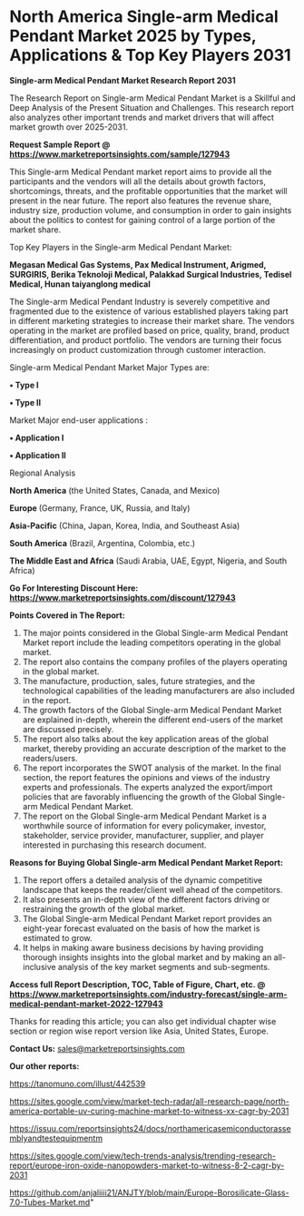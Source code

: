 # North America Single-arm Medical Pendant Market 2025 by Types, Applications & Top Key Players 2031

<strong>Single-arm Medical Pendant Market Research Report 2031</strong>

The Research Report on Single-arm Medical Pendant Market is a Skillful and Deep Analysis of the Present Situation and Challenges. This research report also analyzes other important trends and market drivers that will affect market growth over 2025-2031.

<strong>Request Sample Report @ <a href=https://www.marketreportsinsights.com/sample/127943>https://www.marketreportsinsights.com/sample/127943</a></strong>

This Single-arm Medical Pendant market report aims to provide all the participants and the vendors will all the details about growth factors, shortcomings, threats, and the profitable opportunities that the market will present in the near future. The report also features the revenue share, industry size, production volume, and consumption in order to gain insights about the politics to contest for gaining control of a large portion of the market share.

Top Key Players in the Single-arm Medical Pendant Market:

<strong>Megasan Medical Gas Systems, Pax Medical Instrument, Arigmed, SURGIRIS, Berika Teknoloji Medical, Palakkad Surgical Industries, Tedisel Medical, Hunan taiyanglong medical</strong>

The Single-arm Medical Pendant Industry is severely competitive and fragmented due to the existence of various established players taking part in different marketing strategies to increase their market share. The vendors operating in the market are profiled based on price, quality, brand, product differentiation, and product portfolio. The vendors are turning their focus increasingly on product customization through customer interaction.

Single-arm Medical Pendant Market Major Types are:

<strong>• Type I

• Type II</strong>

Market Major end-user applications :

<strong>• Application I

• Application II</strong>

Regional Analysis

</u><strong><b>North America</b></strong> (the United States, Canada, and Mexico)

<strong><b>Europe </b></strong>(Germany, France, UK, Russia, and Italy)

<strong><b>Asia-Pacific</b></strong> (China, Japan, Korea, India, and Southeast Asia)

<strong><b>South America</b></strong> (Brazil, Argentina, Colombia, etc.)

<strong><b>The Middle East and Africa</b></strong> (Saudi Arabia, UAE, Egypt, Nigeria, and South Africa)

<strong>Go For Interesting Discount Here: <a href=https://www.marketreportsinsights.com/discount/127943>https://www.marketreportsinsights.com/discount/127943</a></strong>

<strong>Points Covered in The Report:</strong>
<ol>
  <li>The major points considered in the Global Single-arm Medical Pendant Market report include the leading competitors operating in the global market.</li>
  <li>The report also contains the company profiles of the players operating in the global market.</li>
  <li>The manufacture, production, sales, future strategies, and the technological capabilities of the leading manufacturers are also included in the report.</li>
  <li>The growth factors of the Global Single-arm Medical Pendant Market are explained in-depth, wherein the different end-users of the market are discussed precisely.</li>
  <li>The report also talks about the key application areas of the global market, thereby providing an accurate description of the market to the readers/users.</li>
  <li>The report incorporates the SWOT analysis of the market. In the final section, the report features the opinions and views of the industry experts and professionals. The experts analyzed the export/import policies that are favorably influencing the growth of the Global Single-arm Medical Pendant Market.</li>
  <li>The report on the Global Single-arm Medical Pendant Market is a worthwhile source of information for every policymaker, investor, stakeholder, service provider, manufacturer, supplier, and player interested in purchasing this research document.</li>
</ol>
<strong>Reasons for Buying Global Single-arm Medical Pendant Market Report:</strong>

<ol>
  <li>The report offers a detailed analysis of the dynamic competitive landscape that keeps the reader/client well ahead of the competitors.</li>
  <li>It also presents an in-depth view of the different factors driving or restraining the growth of the global market.</li>
  <li>The Global Single-arm Medical Pendant Market report provides an eight-year forecast evaluated on the basis of how the market is estimated to grow.</li>
  <li>It helps in making aware business decisions by having providing thorough insights insights into the global market and by making an all-inclusive analysis of the key market segments and sub-segments.</li>
</ol>
<strong>Access full Report Description, TOC, Table of Figure, Chart, etc. @ <a href=https://www.marketreportsinsights.com/industry-forecast/single-arm-medical-pendant-market-2022-127943>https://www.marketreportsinsights.com/industry-forecast/single-arm-medical-pendant-market-2022-127943</a></strong>


Thanks for reading this article; you can also get individual chapter wise section or region wise report version like Asia, United States, Europe.

<strong>Contact Us:</strong>
sales@marketreportsinsights.com

<strong>Our other reports:</strong>

<a href=https://tanomuno.com/illust/442539>https://tanomuno.com/illust/442539</a>

<a href=https://sites.google.com/view/market-tech-radar/all-research-page/north-america-portable-uv-curing-machine-market-to-witness-xx-cagr-by-2031>https://sites.google.com/view/market-tech-radar/all-research-page/north-america-portable-uv-curing-machine-market-to-witness-xx-cagr-by-2031</a>

<a href=https://issuu.com/reportsinsights24/docs/northamericasemiconductorassemblyandtestequipmentm>https://issuu.com/reportsinsights24/docs/northamericasemiconductorassemblyandtestequipmentm</a>

<a href=https://sites.google.com/view/tech-trends-analysis/trending-research-report/europe-iron-oxide-nanopowders-market-to-witness-8-2-cagr-by-2031>https://sites.google.com/view/tech-trends-analysis/trending-research-report/europe-iron-oxide-nanopowders-market-to-witness-8-2-cagr-by-2031</a>

<a href=https://github.com/anjaliiii21/ANJTY/blob/main/Europe-Borosilicate-Glass-7.0-Tubes-Market.md>https://github.com/anjaliiii21/ANJTY/blob/main/Europe-Borosilicate-Glass-7.0-Tubes-Market.md</a>"
